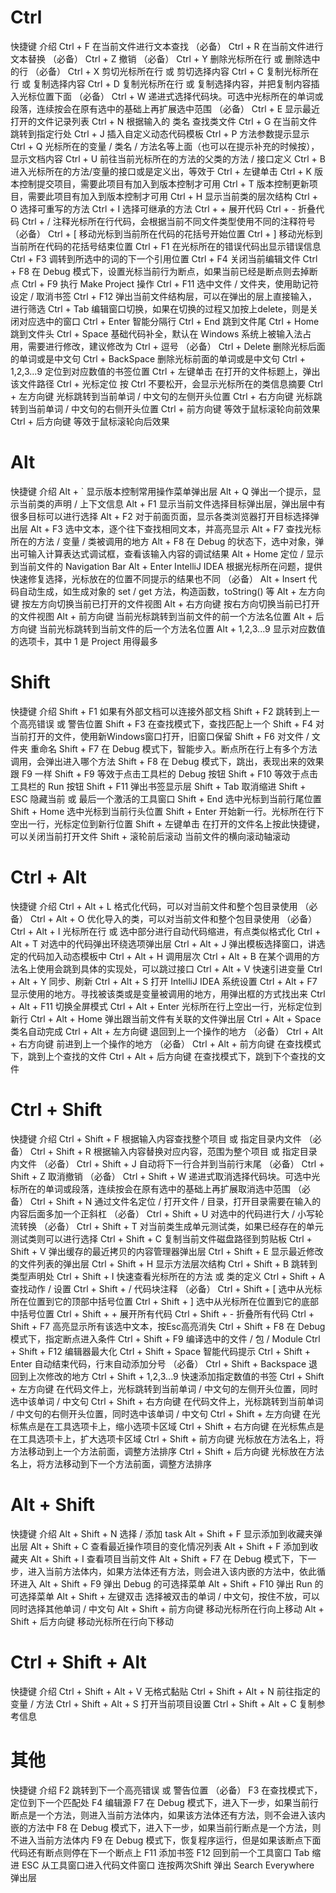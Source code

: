 # Ctrl

快捷键	介绍
Ctrl + F	在当前文件进行文本查找 （必备）
Ctrl + R	在当前文件进行文本替换 （必备）
Ctrl + Z	撤销 （必备）
Ctrl + Y	删除光标所在行 或 删除选中的行 （必备）
Ctrl + X	剪切光标所在行 或 剪切选择内容
Ctrl + C	复制光标所在行 或 复制选择内容
Ctrl + D	复制光标所在行 或 复制选择内容，并把复制内容插入光标位置下面 （必备）
Ctrl + W	递进式选择代码块。可选中光标所在的单词或段落，连续按会在原有选中的基础上再扩展选中范围 （必备）
Ctrl + E	显示最近打开的文件记录列表
Ctrl + N	根据输入的 类名 查找类文件
Ctrl + G	在当前文件跳转到指定行处
Ctrl + J	插入自定义动态代码模板
Ctrl + P	方法参数提示显示
Ctrl + Q	光标所在的变量 / 类名 / 方法名等上面（也可以在提示补充的时候按），显示文档内容
Ctrl + U	前往当前光标所在的方法的父类的方法 / 接口定义
Ctrl + B	进入光标所在的方法/变量的接口或是定义出，等效于 Ctrl + 左键单击
Ctrl + K	版本控制提交项目，需要此项目有加入到版本控制才可用
Ctrl + T	版本控制更新项目，需要此项目有加入到版本控制才可用
Ctrl + H	显示当前类的层次结构
Ctrl + O	选择可重写的方法
Ctrl + I	选择可继承的方法
Ctrl + +	展开代码
Ctrl + -	折叠代码
Ctrl + /	注释光标所在行代码，会根据当前不同文件类型使用不同的注释符号 （必备）
Ctrl + [	移动光标到当前所在代码的花括号开始位置
Ctrl + ]	移动光标到当前所在代码的花括号结束位置
Ctrl + F1	在光标所在的错误代码出显示错误信息
Ctrl + F3	调转到所选中的词的下一个引用位置
Ctrl + F4	关闭当前编辑文件
Ctrl + F8	在 Debug 模式下，设置光标当前行为断点，如果当前已经是断点则去掉断点
Ctrl + F9	执行 Make Project 操作
Ctrl + F11	选中文件 / 文件夹，使用助记符设定 / 取消书签
Ctrl + F12	弹出当前文件结构层，可以在弹出的层上直接输入，进行筛选
Ctrl + Tab	编辑窗口切换，如果在切换的过程又加按上delete，则是关闭对应选中的窗口
Ctrl + Enter	智能分隔行
Ctrl + End	跳到文件尾
Ctrl + Home	跳到文件头
Ctrl + Space	基础代码补全，默认在 Windows 系统上被输入法占用，需要进行修改，建议修改为 Ctrl + 逗号 （必备）
Ctrl + Delete	删除光标后面的单词或是中文句
Ctrl + BackSpace	删除光标前面的单词或是中文句
Ctrl + 1,2,3...9	定位到对应数值的书签位置
Ctrl + 左键单击	在打开的文件标题上，弹出该文件路径
Ctrl + 光标定位	按 Ctrl 不要松开，会显示光标所在的类信息摘要
Ctrl + 左方向键	光标跳转到当前单词 / 中文句的左侧开头位置
Ctrl + 右方向键	光标跳转到当前单词 / 中文句的右侧开头位置
Ctrl + 前方向键	等效于鼠标滚轮向前效果
Ctrl + 后方向键	等效于鼠标滚轮向后效果

# Alt

快捷键	介绍
Alt + `	显示版本控制常用操作菜单弹出层
Alt + Q	弹出一个提示，显示当前类的声明 / 上下文信息
Alt + F1	显示当前文件选择目标弹出层，弹出层中有很多目标可以进行选择
Alt + F2	对于前面页面，显示各类浏览器打开目标选择弹出层
Alt + F3	选中文本，逐个往下查找相同文本，并高亮显示
Alt + F7	查找光标所在的方法 / 变量 / 类被调用的地方
Alt + F8	在 Debug 的状态下，选中对象，弹出可输入计算表达式调试框，查看该输入内容的调试结果
Alt + Home	定位 / 显示到当前文件的 Navigation Bar
Alt + Enter	IntelliJ IDEA 根据光标所在问题，提供快速修复选择，光标放在的位置不同提示的结果也不同 （必备）
Alt + Insert	代码自动生成，如生成对象的 set / get 方法，构造函数，toString() 等
Alt + 左方向键	按左方向切换当前已打开的文件视图
Alt + 右方向键	按右方向切换当前已打开的文件视图
Alt + 前方向键	当前光标跳转到当前文件的前一个方法名位置
Alt + 后方向键	当前光标跳转到当前文件的后一个方法名位置
Alt + 1,2,3...9	显示对应数值的选项卡，其中 1 是 Project 用得最多

# Shift

快捷键	介绍
Shift + F1	如果有外部文档可以连接外部文档
Shift + F2	跳转到上一个高亮错误 或 警告位置
Shift + F3	在查找模式下，查找匹配上一个
Shift + F4	对当前打开的文件，使用新Windows窗口打开，旧窗口保留
Shift + F6	对文件 / 文件夹 重命名
Shift + F7	在 Debug 模式下，智能步入。断点所在行上有多个方法调用，会弹出进入哪个方法
Shift + F8	在 Debug 模式下，跳出，表现出来的效果跟 F9 一样
Shift + F9	等效于点击工具栏的 Debug 按钮
Shift + F10	等效于点击工具栏的 Run 按钮
Shift + F11	弹出书签显示层
Shift + Tab	取消缩进
Shift + ESC	隐藏当前 或 最后一个激活的工具窗口
Shift + End	选中光标到当前行尾位置
Shift + Home	选中光标到当前行头位置
Shift + Enter	开始新一行。光标所在行下空出一行，光标定位到新行位置
Shift + 左键单击	在打开的文件名上按此快捷键，可以关闭当前打开文件
Shift + 滚轮前后滚动	当前文件的横向滚动轴滚动

# Ctrl + Alt

快捷键	介绍
Ctrl + Alt + L	格式化代码，可以对当前文件和整个包目录使用 （必备）
Ctrl + Alt + O	优化导入的类，可以对当前文件和整个包目录使用 （必备）
Ctrl + Alt + I	光标所在行 或 选中部分进行自动代码缩进，有点类似格式化
Ctrl + Alt + T	对选中的代码弹出环绕选项弹出层
Ctrl + Alt + J	弹出模板选择窗口，讲选定的代码加入动态模板中
Ctrl + Alt + H	调用层次
Ctrl + Alt + B	在某个调用的方法名上使用会跳到具体的实现处，可以跳过接口
Ctrl + Alt + V	快速引进变量
Ctrl + Alt + Y	同步、刷新
Ctrl + Alt + S	打开 IntelliJ IDEA 系统设置
Ctrl + Alt + F7	显示使用的地方。寻找被该类或是变量被调用的地方，用弹出框的方式找出来
Ctrl + Alt + F11	切换全屏模式
Ctrl + Alt + Enter	光标所在行上空出一行，光标定位到新行
Ctrl + Alt + Home	弹出跟当前文件有关联的文件弹出层
Ctrl + Alt + Space	类名自动完成
Ctrl + Alt + 左方向键	退回到上一个操作的地方 （必备）
Ctrl + Alt + 右方向键	前进到上一个操作的地方 （必备）
Ctrl + Alt + 前方向键	在查找模式下，跳到上个查找的文件
Ctrl + Alt + 后方向键	在查找模式下，跳到下个查找的文件

# Ctrl + Shift

快捷键	介绍
Ctrl + Shift + F	根据输入内容查找整个项目 或 指定目录内文件 （必备）
Ctrl + Shift + R	根据输入内容替换对应内容，范围为整个项目 或 指定目录内文件 （必备）
Ctrl + Shift + J	自动将下一行合并到当前行末尾 （必备）
Ctrl + Shift + Z	取消撤销 （必备）
Ctrl + Shift + W	递进式取消选择代码块。可选中光标所在的单词或段落，连续按会在原有选中的基础上再扩展取消选中范围 （必备）
Ctrl + Shift + N	通过文件名定位 / 打开文件 / 目录，打开目录需要在输入的内容后面多加一个正斜杠 （必备）
Ctrl + Shift + U	对选中的代码进行大 / 小写轮流转换 （必备）
Ctrl + Shift + T	对当前类生成单元测试类，如果已经存在的单元测试类则可以进行选择
Ctrl + Shift + C	复制当前文件磁盘路径到剪贴板
Ctrl + Shift + V	弹出缓存的最近拷贝的内容管理器弹出层
Ctrl + Shift + E	显示最近修改的文件列表的弹出层
Ctrl + Shift + H	显示方法层次结构
Ctrl + Shift + B	跳转到类型声明处
Ctrl + Shift + I	快速查看光标所在的方法 或 类的定义
Ctrl + Shift + A	查找动作 / 设置
Ctrl + Shift + /	代码块注释 （必备）
Ctrl + Shift + [	选中从光标所在位置到它的顶部中括号位置
Ctrl + Shift + ]	选中从光标所在位置到它的底部中括号位置
Ctrl + Shift + +	展开所有代码
Ctrl + Shift + -	折叠所有代码
Ctrl + Shift + F7	高亮显示所有该选中文本，按Esc高亮消失
Ctrl + Shift + F8	在 Debug 模式下，指定断点进入条件
Ctrl + Shift + F9	编译选中的文件 / 包 / Module
Ctrl + Shift + F12	编辑器最大化
Ctrl + Shift + Space	智能代码提示
Ctrl + Shift + Enter	自动结束代码，行末自动添加分号 （必备）
Ctrl + Shift + Backspace	退回到上次修改的地方
Ctrl + Shift + 1,2,3...9	快速添加指定数值的书签
Ctrl + Shift + 左方向键	在代码文件上，光标跳转到当前单词 / 中文句的左侧开头位置，同时选中该单词 / 中文句
Ctrl + Shift + 右方向键	在代码文件上，光标跳转到当前单词 / 中文句的右侧开头位置，同时选中该单词 / 中文句
Ctrl + Shift + 左方向键	在光标焦点是在工具选项卡上，缩小选项卡区域
Ctrl + Shift + 右方向键	在光标焦点是在工具选项卡上，扩大选项卡区域
Ctrl + Shift + 前方向键	光标放在方法名上，将方法移动到上一个方法前面，调整方法排序
Ctrl + Shift + 后方向键	光标放在方法名上，将方法移动到下一个方法前面，调整方法排序

# Alt + Shift

快捷键	介绍
Alt + Shift + N	选择 / 添加 task
Alt + Shift + F	显示添加到收藏夹弹出层
Alt + Shift + C	查看最近操作项目的变化情况列表
Alt + Shift + F	添加到收藏夹
Alt + Shift + I	查看项目当前文件
Alt + Shift + F7	在 Debug 模式下，下一步，进入当前方法体内，如果方法体还有方法，则会进入该内嵌的方法中，依此循环进入
Alt + Shift + F9	弹出 Debug 的可选择菜单
Alt + Shift + F10	弹出 Run 的可选择菜单
Alt + Shift + 左键双击	选择被双击的单词 / 中文句，按住不放，可以同时选择其他单词 / 中文句
Alt + Shift + 前方向键	移动光标所在行向上移动
Alt + Shift + 后方向键	移动光标所在行向下移动

# Ctrl + Shift + Alt

快捷键	介绍
Ctrl + Shift + Alt + V	无格式黏贴
Ctrl + Shift + Alt + N	前往指定的变量 / 方法
Ctrl + Shift + Alt + S	打开当前项目设置
Ctrl + Shift + Alt + C	复制参考信息

# 其他

快捷键	介绍
F2	跳转到下一个高亮错误 或 警告位置 （必备）
F3	在查找模式下，定位到下一个匹配处
F4	编辑源
F7	在 Debug 模式下，进入下一步，如果当前行断点是一个方法，则进入当前方法体内，如果该方法体还有方法，则不会进入该内嵌的方法中
F8	在 Debug 模式下，进入下一步，如果当前行断点是一个方法，则不进入当前方法体内
F9	在 Debug 模式下，恢复程序运行，但是如果该断点下面代码还有断点则停在下一个断点上
F11	添加书签
F12	回到前一个工具窗口
Tab	缩进
ESC	从工具窗口进入代码文件窗口
连按两次Shift	弹出 Search Everywhere 弹出层